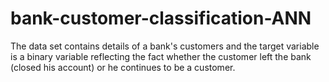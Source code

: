 # bank-customer-classification-ANN
The data set contains details of a bank's customers and the target variable is a binary variable reflecting the fact whether the customer left the bank (closed his account) or he continues to be a customer.
